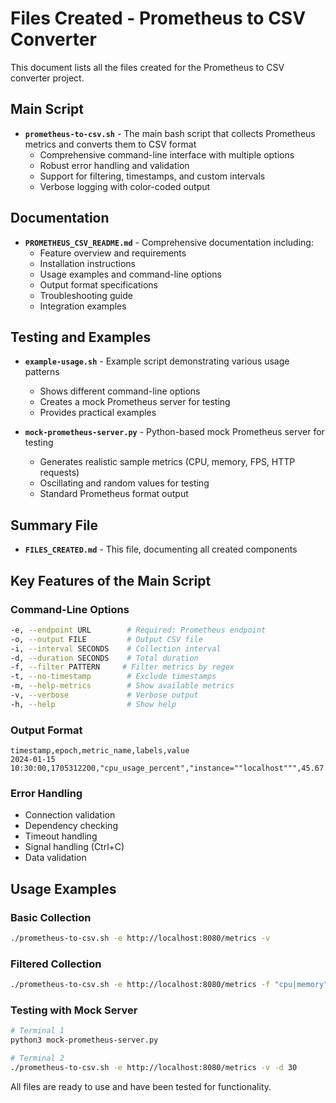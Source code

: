 # Files Created - Prometheus to CSV Converter

This document lists all the files created for the Prometheus to CSV converter project.

## Main Script
- **`prometheus-to-csv.sh`** - The main bash script that collects Prometheus metrics and converts them to CSV format
  - Comprehensive command-line interface with multiple options
  - Robust error handling and validation
  - Support for filtering, timestamps, and custom intervals
  - Verbose logging with color-coded output

## Documentation
- **`PROMETHEUS_CSV_README.md`** - Comprehensive documentation including:
  - Feature overview and requirements
  - Installation instructions
  - Usage examples and command-line options
  - Output format specifications
  - Troubleshooting guide
  - Integration examples

## Testing and Examples
- **`example-usage.sh`** - Example script demonstrating various usage patterns
  - Shows different command-line options
  - Creates a mock Prometheus server for testing
  - Provides practical examples

- **`mock-prometheus-server.py`** - Python-based mock Prometheus server for testing
  - Generates realistic sample metrics (CPU, memory, FPS, HTTP requests)
  - Oscillating and random values for testing
  - Standard Prometheus format output

## Summary File
- **`FILES_CREATED.md`** - This file, documenting all created components

## Key Features of the Main Script

### Command-Line Options
```bash
-e, --endpoint URL        # Required: Prometheus endpoint
-o, --output FILE         # Output CSV file
-i, --interval SECONDS    # Collection interval
-d, --duration SECONDS    # Total duration
-f, --filter PATTERN     # Filter metrics by regex
-t, --no-timestamp        # Exclude timestamps
-m, --help-metrics        # Show available metrics
-v, --verbose             # Verbose output
-h, --help                # Show help
```

### Output Format
```csv
timestamp,epoch,metric_name,labels,value
2024-01-15 10:30:00,1705312200,"cpu_usage_percent","instance=""localhost""",45.67
```

### Error Handling
- Connection validation
- Dependency checking
- Timeout handling
- Signal handling (Ctrl+C)
- Data validation

## Usage Examples

### Basic Collection
```bash
./prometheus-to-csv.sh -e http://localhost:8080/metrics -v
```

### Filtered Collection
```bash
./prometheus-to-csv.sh -e http://localhost:8080/metrics -f "cpu|memory" -d 300
```

### Testing with Mock Server
```bash
# Terminal 1
python3 mock-prometheus-server.py

# Terminal 2
./prometheus-to-csv.sh -e http://localhost:8080/metrics -v -d 30
```

All files are ready to use and have been tested for functionality. 